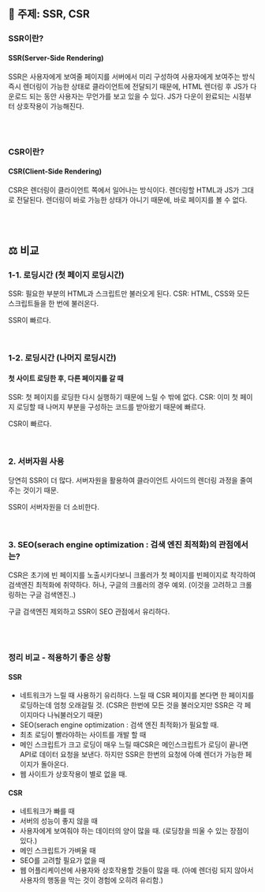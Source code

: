 ## 📌 주제: SSR, CSR

### SSR이란?
#### SSR(Server-Side Rendering)
SSR은 사용자에게 보여줄 페이지를 서버에서 미리 구성하여 사용자에게 보여주는 방식
즉시 렌더링이 가능한 상태로 클라이언트에 전달되기 때문에, HTML 렌더링 후 JS가 다운로드 되는 동안 사용자는 무언가를 보고 있을 수 있다.
JS가 다운이 완료되는 시점부터 상호작용이 가능해진다.

<br>
<br>

### CSR이란?
#### CSR(Client-Side Rendering)
CSR은 렌더링이 클라이언트 쪽에서 일어나는 방식이다.
렌더링할 HTML과 JS가 그대로 전달된다. 렌더링이 바로 가능한 상태가 아니기 때문에, 바로 페이지를 볼 수 없다.

<br>
<br>

## ⚖ 비교
### 1-1. 로딩시간 (첫 페이지 로딩시간)
SSR: 필요한 부분의 HTML과 스크립트만 불러오게 된다.
CSR: HTML, CSS와 모든 스크립트들을 한 번에 불러온다.

SSR이 빠르다.

<br>

### 1-2. 로딩시간 (나머지 로딩시간)
#### 첫 사이트 로딩한 후, 다른 페이지를 갈 때
SSR: 첫 페이지를 로딩한 다시 실행하기 때문에 느릴 수 밖에 없다.
CSR: 이미 첫 페이지 로딩할 때 나머지 부분을 구성하는 코드를 받아왔기 때문에 빠르다.

CSR이 빠르다.

<br>

### 2. 서버자원 사용
당연히 SSR이 더 많다. 서버자원을 활용하여 클라이언트 사이드의 렌더링 과정을 줄여주는 것이기 때문.


SSR이 서버자원을 더 소비한다.

<br>

### 3. SEO(serach engine optimization : 검색 엔진 최적화)의 관점에서는?
CSR은 초기에 빈 페이지를 노출시키다보니 크롤러가 첫 페이지를 빈페이지로 착각하여 검색엔진 최적화에 취약하다.
허나, 구글의 크롤러의 경우 예외. (이것을 고려하고 크롤링하는 구글 검색엔진..)

구글 검색엔진 제외하고 SSR이 SEO 관점에서 유리하다.

<br>
<br>

### 정리 비교 - 적용하기 좋은 상황
#### SSR
- 네트워크가 느릴 때 사용하기 유리하다. 느릴 때 CSR 페이지를 본다면 한 페이지를 로딩하는데 엄청 오래걸릴 것.
(CSR은 한번에 모든 것을 불러오지만 SSR은 각 페이지마다 나눠불러오기 때문)
- SEO(serach engine optimization : 검색 엔진 최적화)가 필요할 때.
- 최초 로딩이 빨라야하는 사이트를 개발 할 때
- 메인 스크립트가 크고 로딩이 매우 느릴 때CSR은 메인스크립트가 로딩이 끝나면 API로 데이터 요청을 보낸다. 하지만 SSR은 한번의 요청에 아예 렌더가 가능한 페이지가 돌아온다.
- 웹 사이트가 상호작용이 별로 없을 때.

#### CSR
- 네트워크가 빠를 때
- 서버의 성능이 좋지 않을 때
- 사용자에게 보여줘야 하는 데이터의 양이 많을 때.
(로딩창을 띄울 수 있는 장점이 있다.)
- 메인 스크립트가 가벼울 때
- SEO를 고려할 필요가 없을 때
- 웹 어플리케이션에 사용자와 상호작용할 것들이 많을 때. (아예 렌더링 되지 않아서 사용자의 행동을 막는 것이 경험에 오히려 유리함.)
